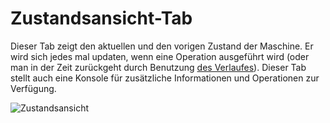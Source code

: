 # Zustandsansicht-Tab

Dieser Tab zeigt den aktuellen und den vorigen Zustand der Maschine. Er wird sich jedes mal updaten, wenn eine Operation ausgeführt wird (oder man in der Zeit zurückgeht durch Benutzung [des Verlaufes](../Verlauf.md)). Dieser Tab stellt auch eine Konsole für zusätzliche Informationen und Operationen zur Verfügung.

![Zustandsansicht](../../screenshots/Main%20View/State%20View.png) 
